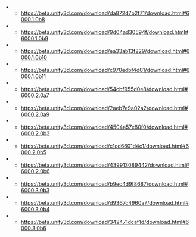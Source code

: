 - - https://beta.unity3d.com/download/da872d7b2f71/download.html#6000.1.0b8
- - https://beta.unity3d.com/download/9d04ad30594f/download.html#6000.1.0b9
- - https://beta.unity3d.com/download/ea33ab13f229/download.html#6000.1.0b10
- - https://beta.unity3d.com/download/c970edbf4d01/download.html#6000.1.0b11
- - https://beta.unity3d.com/download/54cbf955d0e8/download.html#6000.2.0a7
- - https://beta.unity3d.com/download/2aeb7e9a02a2/download.html#6000.2.0a9
- - https://beta.unity3d.com/download/4504a57e80f0/download.html#6000.2.0b3
- - https://beta.unity3d.com/download/c1cd6601d4c1/download.html#6000.2.0b5
- - https://beta.unity3d.com/download/439913089442/download.html#6000.2.0b6
- - https://beta.unity3d.com/download/b9ec4d9f8687/download.html#6000.3.0b3
- - https://beta.unity3d.com/download/d9367c4960a7/download.html#6000.3.0b4
- - https://beta.unity3d.com/download/342471dcaf1d/download.html#6000.3.0b6